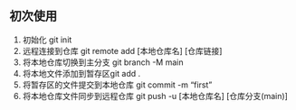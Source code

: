 ## 初次使用

1. 初始化 git init
2. 远程连接到仓库 git remote add [本地仓库名] [仓库链接]
3. 将本地仓库切换到主分支 git branch -M main 
4. 将本地文件添加到暂存区git add .
5. 将暂存区的文件提交到本地仓库 git commit -m “first”
6. 将本地仓库文件同步到远程仓库 git push -u [本地仓库名] [仓库分支(main)]